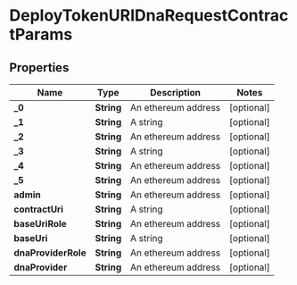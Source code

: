 

# DeployTokenURIDnaRequestContractParams

## Properties

Name | Type | Description | Notes
------------ | ------------- | ------------- | -------------
**_0** | **String** | An ethereum address |  [optional]
**_1** | **String** | A string |  [optional]
**_2** | **String** | An ethereum address |  [optional]
**_3** | **String** | A string |  [optional]
**_4** | **String** | An ethereum address |  [optional]
**_5** | **String** | An ethereum address |  [optional]
**admin** | **String** | An ethereum address |  [optional]
**contractUri** | **String** | A string |  [optional]
**baseUriRole** | **String** | An ethereum address |  [optional]
**baseUri** | **String** | A string |  [optional]
**dnaProviderRole** | **String** | An ethereum address |  [optional]
**dnaProvider** | **String** | An ethereum address |  [optional]




